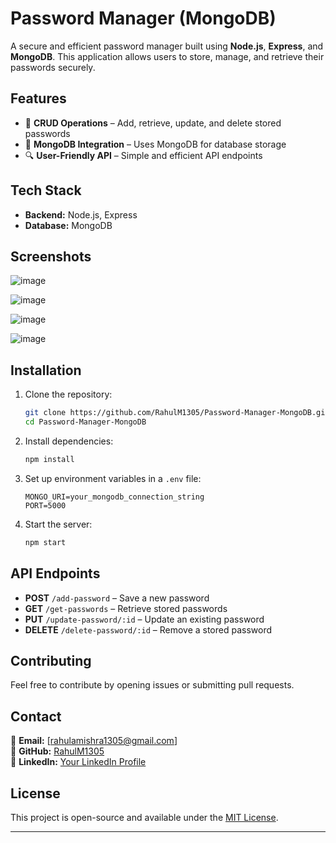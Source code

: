 # Password Manager (MongoDB)  

A secure and efficient password manager built using **Node.js**, **Express**, and **MongoDB**. This application allows users to store, manage, and retrieve their passwords securely.  

## Features  
- 📂 **CRUD Operations** – Add, retrieve, update, and delete stored passwords  
- 📡 **MongoDB Integration** – Uses MongoDB for database storage  
- 🔍 **User-Friendly API** – Simple and efficient API endpoints  

## Tech Stack  
- **Backend:** Node.js, Express  
- **Database:** MongoDB  

## Screenshots  
![image](https://github.com/user-attachments/assets/4dac82fb-fd24-494c-8243-16c06876fb0c)


![image](https://github.com/user-attachments/assets/a4a33bf1-630a-4223-9c92-ac5a91173848)


![image](https://github.com/user-attachments/assets/2a6a8681-bab4-4246-9ca0-497294244a3b)


![image](https://github.com/user-attachments/assets/c1661f5c-1bd3-45d5-b7f4-4f720a7089e6)





## Installation  
1. Clone the repository:  
   ```bash
   git clone https://github.com/RahulM1305/Password-Manager-MongoDB.git
   cd Password-Manager-MongoDB
   ```
2. Install dependencies:  
   ```bash
   npm install
   ```
3. Set up environment variables in a `.env` file:  
   ```
   MONGO_URI=your_mongodb_connection_string
   PORT=5000
   ```
4. Start the server:  
   ```bash
   npm start
   ```

## API Endpoints  
- **POST** `/add-password` – Save a new password  
- **GET** `/get-passwords` – Retrieve stored passwords  
- **PUT** `/update-password/:id` – Update an existing password  
- **DELETE** `/delete-password/:id` – Remove a stored password  

## Contributing  
Feel free to contribute by opening issues or submitting pull requests.  

## Contact  
📧 **Email:** [rahulamishra1305@gmail.com]  
📌 **GitHub:** [RahulM1305](https://github.com/RahulM1305)  
💼 **LinkedIn:** [Your LinkedIn Profile](https://linkedin.com/in/rahulm1305)  

## License  
This project is open-source and available under the [MIT License](LICENSE).  

---

